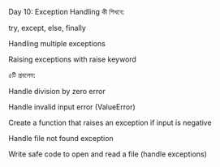 Day 10: Exception Handling
কী শিখবে:

try, except, else, finally

Handling multiple exceptions

Raising exceptions with raise keyword

৫টি প্রবলেম:

Handle division by zero error

Handle invalid input error (ValueError)

Create a function that raises an exception if input is negative

Handle file not found exception

Write safe code to open and read a file (handle exceptions)
